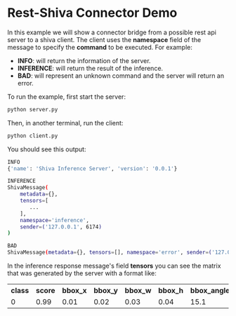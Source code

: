 # Rest-Shiva Connector Demo

In this example we will show a connector bridge from a possible rest api server to a shiva client. The client uses the **namespace** field of the message to specify the **command** to be executed. For example:

* **INFO**: will return the information of the server.
* **INFERENCE**: will return the result of the inference.
* **BAD**: will represent an unknown command and the server will return an error.

To run the example, first start the server:

```bash
python server.py
```

Then, in another terminal, run the client:

```bash
python client.py
```

You should see this output:

```bash
INFO
{'name': 'Shiva Inference Server', 'version': '0.0.1'}

INFERENCE
ShivaMessage(
    metadata={},
    tensors=[
       ...
    ],
    namespace='inference',
    sender=('127.0.0.1', 6174)
)

BAD
ShivaMessage(metadata={}, tensors=[], namespace='error', sender=('127.0.0.1', 6174))
```

In the inference response message's field **tensors** you can see the matrix that was generated by the server
with a format like:

<table>
    <tr>
        <th>class</th>
        <th>score</th>
        <th>bbox_x</th>
        <th>bbox_y</th>
        <th>bbox_w</th>
        <th>bbox_h</th>
        <th>bbox_angle</th>
        <th>pose_3d_11</th>
        <th>pose_3d_12</th>
        <th>...</th>
        <th>pose_3d_33</th>
    </tr>
    <tr>
        <td>0</td>
        <td>0.99</td>
        <td>0.01</td>
        <td>0.02</td>
        <td>0.03</td>
        <td>0.04</td>
        <td>15.1</td>
        <td>0.99</td>
        <td>0</td>
        <td>0</td>
        <td>...</td>
        <td>1</td>
    </tr>
</table>